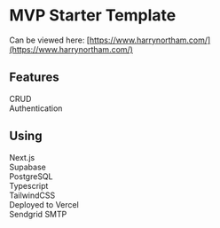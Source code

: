 # MVP Starter Template

Can be viewed here: [https://www.harrynortham.com/](https://www.harrynortham.com/)

## Features

CRUD  
Authentication

## Using

Next.js  
Supabase  
PostgreSQL  
Typescript  
TailwindCSS  
Deployed to Vercel  
Sendgrid SMTP
